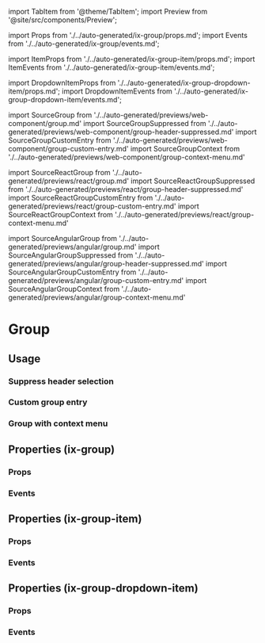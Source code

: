 <!--
SPDX-FileCopyrightText: 2022 Siemens AG

SPDX-License-Identifier: MIT
-->

import TabItem from '@theme/TabItem';
import Preview from '@site/src/components/Preview';

import Props from './../auto-generated/ix-group/props.md';
import Events from './../auto-generated/ix-group/events.md';

import ItemProps from './../auto-generated/ix-group-item/props.md';
import ItemEvents from './../auto-generated/ix-group-item/events.md';

import DropdownItemProps from './../auto-generated/ix-group-dropdown-item/props.md';
import DropdownItemEvents from './../auto-generated/ix-group-dropdown-item/events.md';

import SourceGroup from './../auto-generated/previews/web-component/group.md'
import SourceGroupSuppressed from './../auto-generated/previews/web-component/group-header-suppressed.md'
import SourceGroupCustomEntry from './../auto-generated/previews/web-component/group-custom-entry.md'
import SourceGroupContext from './../auto-generated/previews/web-component/group-context-menu.md'

import SourceReactGroup from './../auto-generated/previews/react/group.md'
import SourceReactGroupSuppressed from './../auto-generated/previews/react/group-header-suppressed.md'
import SourceReactGroupCustomEntry from './../auto-generated/previews/react/group-custom-entry.md'
import SourceReactGroupContext from './../auto-generated/previews/react/group-context-menu.md'

import SourceAngularGroup from './../auto-generated/previews/angular/group.md'
import SourceAngularGroupSuppressed from './../auto-generated/previews/angular/group-header-suppressed.md'
import SourceAngularGroupCustomEntry from './../auto-generated/previews/angular/group-custom-entry.md'
import SourceAngularGroupContext from './../auto-generated/previews/angular/group-context-menu.md'

# Group

## Usage

<Preview name="group" height="16rem">
  <TabItem value="javascript">
    <SourceGroup />
  </TabItem>
  <TabItem value="react">
    <SourceReactGroup />
  </TabItem>
  <TabItem value="angular">
    <SourceReactGroup />
  </TabItem>
</Preview>

### Suppress header selection

<Preview name="group-header-suppressed" height="16rem">
  <TabItem value="javascript">
    <SourceGroupSuppressed />
  </TabItem>
  <TabItem value="react">
    <SourceReactGroupSuppressed />
  </TabItem>
  <TabItem value="angular">
    <SourceAngularGroupSuppressed />
  </TabItem>
</Preview>

### Custom group entry

<Preview name="group-custom-entry" height="16rem">
  <TabItem value="javascript">
    <SourceGroupCustomEntry />
  </TabItem>
  <TabItem value="react">
    <SourceReactGroupCustomEntry />
  </TabItem>
  <TabItem value="angular">
    <SourceAngularGroupCustomEntry />
  </TabItem>
</Preview>

### Group with context menu

<Preview name="group-context-menu" height="16rem">
  <TabItem value="javascript">
    <SourceGroupContext />
  </TabItem>
  <TabItem value="react">
    <SourceReactGroupContext />
  </TabItem>
  <TabItem value="angular">
    <SourceAngularGroupContext />
  </TabItem>
</Preview>

## Properties (ix-group)

### Props

<Props />

### Events

<Events />

## Properties (ix-group-item)

### Props

<ItemProps />

### Events

<ItemEvents />

## Properties (ix-group-dropdown-item)

### Props

<DropdownItemProps />

### Events

<DropdownItemEvents />
